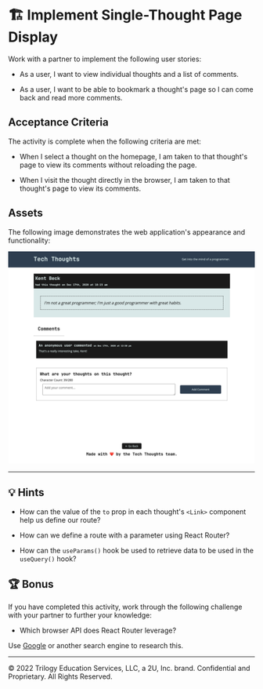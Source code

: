 # 🏗️ Implement Single-Thought Page Display

Work with a partner to implement the following user stories:

* As a user, I want to view individual thoughts and a list of comments.

* As a user, I want to be able to bookmark a thought's page so I can come back and read more comments.

## Acceptance Criteria

The activity is complete when the following criteria are met:

* When I select a thought on the homepage, I am taken to that thought's page to view its comments without reloading the page.

* When I visit the thought directly in the browser, I am taken to that thought's page to view its comments.

## Assets

The following image demonstrates the web application's appearance and functionality:

![The single thought's page displays the thought's information, its list of comments, and a form to add a new comment.](Images/01-screenshot.png)

---

## 💡 Hints

* How can the value of the `to` prop in each thought's `<Link>` component help us define our route?

* How can we define a route with a parameter using React Router?

* How can the `useParams()` hook be used to retrieve data to be used in the `useQuery()` hook?

## 🏆 Bonus

If you have completed this activity, work through the following challenge with your partner to further your knowledge:

* Which browser API does React Router leverage?

Use [Google](https://www.google.com) or another search engine to research this.

---

© 2022 Trilogy Education Services, LLC, a 2U, Inc. brand. Confidential and Proprietary. All Rights Reserved.
